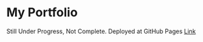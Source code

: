 # My Portfolio 
Still Under Progress, Not Complete.
Deployed at GitHub Pages [Link]([url](https://girijashankarj.github.io/portfolio/)https://girijashankarj.github.io/portfolio/)
